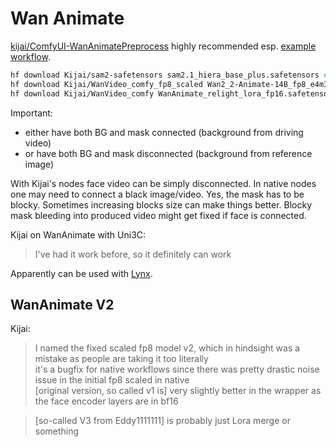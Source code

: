 # Wan Animate

[kijai/ComfyUI-WanAnimatePreprocess](https://github.com/kijai/ComfyUI-WanAnimatePreprocess) highly recommended esp. [example workflow](https://github.com/kijai/ComfyUI-WanAnimatePreprocess/tree/main/example_workflows).

```bash
hf download Kijai/sam2-safetensors sam2.1_hiera_base_plus.safetensors # models/sam2
hf download Kijai/WanVideo_comfy_fp8_scaled Wan2_2-Animate-14B_fp8_e4m3fn_scaled_KJ.safetensors # models/diffusion_models
hf download Kijai/WanVideo_comfy WanAnimate_relight_lora_fp16.safetensors # models/diffusion_models
```

Important:

* either have both BG and mask connected (background from driving video)
* or have both BG and mask disconnected (background from reference image)

With Kijai's nodes face video can be simply disconnected. In native nodes one may need to connect a black image/video.
Yes, the mask has to be blocky. Sometimes increasing blocks size can make things better.
Blocky mask bleeding into produced video might get fixed if face is connected.

Kijai on WanAnimate with Uni3C:
> I've had it work before, so it definitely can work

Apparently can be used with [Lynx](lynx.md).

## WanAnimate V2

Kijai:

> I named the fixed scaled fp8 model v2, which in hindsight was a mistake as people are taking it too literally  
> it's a bugfix for native workflows since there was pretty drastic noise issue in the initial fp8 scaled in native  
> [original version, so called v1 is] very slightly better in the wrapper as the face encoder layers are in bf16  

> [so-called V3 from Eddy1111111] is probably just Lora merge or something
